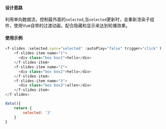 #### 设计思路
利用单向数据流，控制最外面的`selected`,当`selected`更新时，会重新渲染子组件，使用Vue自带的过渡动画，配合隐藏和显示来达到轮播效果。

#### 使用示例
```js
<f-slides :selected.sync="selected" :autoPlay="false" trigger="click" height="300px" direction="vertical">
    <f-slides-item name="1">
      <div class="box box1">hello</div>
    </f-slides-item>
    <f-slides-item name="2">
      <div class="box box2">hello</div>
    </f-slides-item>
    <f-slides-item name="3">
      <div class="box box3">allen</div>
    </f-slides-item>
</f-slides>

data(){
    return {
        selected: '3'
    }
}
```
